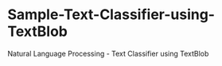 # Sample-Text-Classifier-using-TextBlob
Natural Language Processing - Text Classifier using TextBlob
